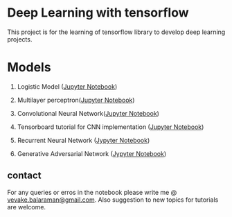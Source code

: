 # Deep Learning with tensorflow

This project is for the learning of tensorflow library to develop deep learning projects.


# Models 

01. Logistic Model ([Jupyter Notebook](https://github.com/vevake/DeepLearning/blob/master/01.%20Logistic%20Model.ipynb))

02. Multilayer perceptron([Jupyter Notebook](https://github.com/vevake/DeepLearning/blob/master/02.%20MLP.ipynb))

03. Convolutional Neural Network([Jupyter Notebook](https://github.com/vevake/DeepLearning/blob/master/03.%20CNN.ipynb))

04. Tensorboard tutorial for CNN implementation ([Jupyter Notebook](https://github.com/vevake/DeepLearning/blob/master/04.%20Tensorboard.ipynb))

05. Recurrent Neural Network ([Jypyter Notebook](https://github.com/vevake/DeepLearning/blob/master/05.%20RNN.ipynb))

06. Generative Adversarial Network ([Jypyter Notebook](https://github.com/vevake/DeepLearning/blob/master/06.%20GAN.ipynb))

## contact
For any queries or erros in the notebook please write me @ vevake.balaraman@gmail.com. Also suggestion to new topics for tutorials are welcome.

